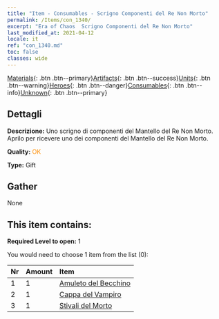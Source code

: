 ```yaml
---
title: "Item - Consumables - Scrigno Componenti del Re Non Morto"
permalink: /Items/con_1340/
excerpt: "Era of Chaos  Scrigno Componenti del Re Non Morto"
last_modified_at: 2021-04-12
locale: it
ref: "con_1340.md"
toc: false
classes: wide
---
```

 [Materials](/it/Items/){: .btn .btn--primary}[Artifacts](/it/Items/Artifacts/){: .btn .btn--success}[Units](/it/Items/Units/){: .btn .btn--warning}[Heroes](/it/Items/Heroes/){: .btn .btn--danger}[Consumables](/it/Items/Consumables/){: .btn .btn--info}[Unknown](/it/Items/Unknown/){: .btn .btn--primary}

## Dettagli
 **Descrizione:** Uno scrigno di componenti del Mantello del Re Non Morto. Aprilo per ricevere uno dei componenti del Mantello del Re Non Morto.

 **Quality:** <span style="color: #FF8C00">OK</span>

 **Type:** Gift

## Gather

  None

## This item contains:

 **Required Level to open:** 1

 You would need to choose 1 item from the list (0):

  | Nr | Amount |     Item    |
  |:---|:-------|:------------|
  | 1 | 1 | [Amuleto del Becchino](/it/Items/art_129/) | 
  | 2 | 1 | [Cappa del Vampiro](/it/Items/art_130/) | 
  | 3 | 1 | [Stivali del Morto](/it/Items/art_131/) | 
